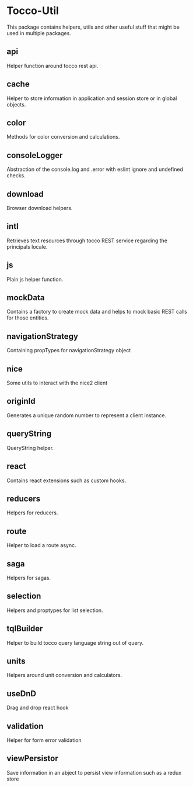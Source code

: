 # Tocco-Util

This package contains helpers, utils and other useful stuff that might be used in multiple packages.

## api

Helper function around tocco rest api.

## cache

Helper to store information in application and session store or in global objects.

## color

Methods for color conversion and calculations.

## consoleLogger

Abstraction of the console.log and .error with eslint ignore and undefined checks.

## download

Browser download helpers.

## intl

Retrieves text resources through tocco REST service regarding the principals locale.

## js

Plain js helper function.

## mockData

Contains a factory to create mock data and helps to mock basic REST calls for those entities.

## navigationStrategy

Containing propTypes for navigationStrategy object

## nice

Some utils to interact with the nice2 client

## originId

Generates a unique random number to represent a client instance.

## queryString

QueryString helper.

## react

Contains react extensions such as custom hooks.

## reducers

Helpers for reducers.

## route

Helper to load a route async.

## saga

Helpers for sagas.

## selection

Helpers and proptypes for list selection.

## tqlBuilder

Helper to build tocco query language string out of query.

## units

Helpers around unit conversion and calculators.

## useDnD

Drag and drop react hook

## validation

Helper for form error validation

## viewPersistor

Save information in an abject to persist view information such as a redux store
